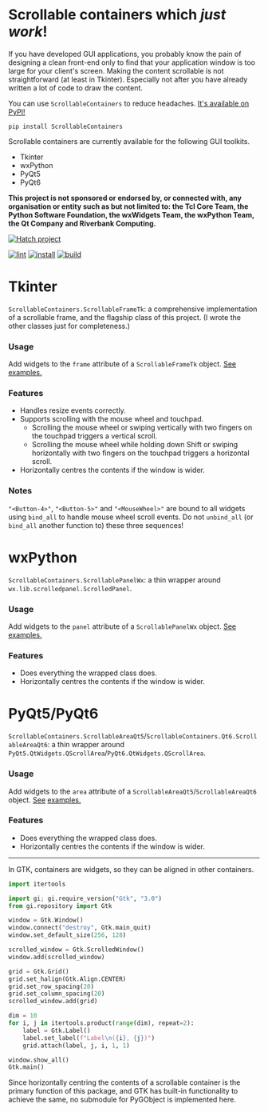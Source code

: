 # Scrollable containers which *just work*!
If you have developed GUI applications, you probably know the pain of designing a clean front-end only to find that
your application window is too large for your client's screen. Making the content scrollable is not straightforward (at
least in Tkinter). Especially not after you have already written a lot of code to draw the content.

You can use `ScrollableContainers` to reduce headaches.
[It's available on PyPI!](https://pypi.org/project/ScrollableContainers/)

```shell
pip install ScrollableContainers
```

Scrollable containers are currently available for the following GUI toolkits.
* Tkinter
* wxPython
* PyQt5
* PyQt6

**This project is not sponsored or endorsed by, or connected with, any organisation or entity such as but not limited
to: the Tcl Core Team, the Python Software Foundation, the wxWidgets Team, the wxPython Team, the Qt Company and
Riverbank Computing.**

[![Hatch project](https://img.shields.io/badge/%F0%9F%A5%9A-Hatch-4051b5.svg)](https://github.com/pypa/hatch)

[![lint](https://github.com/tfpf/ScrollableContainers/actions/workflows/lint.yml/badge.svg)](https://github.com/tfpf/ScrollableContainers/actions/workflows/lint.yml)
[![install](https://github.com/tfpf/ScrollableContainers/actions/workflows/install.yml/badge.svg)](https://github.com/tfpf/ScrollableContainers/actions/workflows/install.yml)
[![build](https://github.com/tfpf/ScrollableContainers/actions/workflows/build.yml/badge.svg)](https://github.com/tfpf/ScrollableContainers/actions/workflows/build.yml)

# Tkinter
`ScrollableContainers.ScrollableFrameTk`: a comprehensive implementation of a scrollable frame, and the flagship class
of this project. (I wrote the other classes just for completeness.)

### Usage
Add widgets to the `frame` attribute of a `ScrollableFrameTk` object.
[See examples.](https://github.com/tfpf/ScrollableContainers/blob/main/examples/examples_ScrollableFrameTk.py)

### Features
* Handles resize events correctly.
* Supports scrolling with the mouse wheel and touchpad.
  * Scrolling the mouse wheel or swiping vertically with two fingers on the touchpad triggers a vertical scroll.
  * Scrolling the mouse wheel while holding down Shift or swiping horizontally with two fingers on the touchpad
    triggers a horizontal scroll.
* Horizontally centres the contents if the window is wider.

### Notes
`"<Button-4>"`, `"<Button-5>"` and `"<MouseWheel>"` are bound to all widgets using `bind_all` to handle mouse wheel
scroll events. Do not `unbind_all` (or `bind_all` another function to) these three sequences!

# wxPython
`ScrollableContainers.ScrollablePanelWx`: a thin wrapper around `wx.lib.scrolledpanel.ScrolledPanel`.

### Usage
Add widgets to the `panel` attribute of a `ScrollablePanelWx` object.
[See examples.](https://github.com/tfpf/ScrollableContainers/blob/main/examples/examples_ScrollablePanelWx.py)

### Features
* Does everything the wrapped class does.
* Horizontally centres the contents if the window is wider.

# PyQt5/PyQt6
`ScrollableContainers.ScrollableAreaQt5`/`ScrollableContainers.Qt6.ScrollableAreaQt6`: a thin wrapper around
`PyQt5.QtWidgets.QScrollArea`/`PyQt6.QtWidgets.QScrollArea`.

### Usage
Add widgets to the `area` attribute of a `ScrollableAreaQt5`/`ScrollableAreaQt6` object.
[See](https://github.com/tfpf/ScrollableContainers/blob/main/examples/examples_ScrollableAreaQt5.py)
[examples.](https://github.com/tfpf/ScrollableContainers/blob/main/examples/examples_ScrollableAreaQt6.py)

### Features
* Does everything the wrapped class does.
* Horizontally centres the contents if the window is wider.

---

In GTK, containers are widgets, so they can be aligned in other containers.

```Python
import itertools

import gi; gi.require_version("Gtk", "3.0")
from gi.repository import Gtk

window = Gtk.Window()
window.connect("destroy", Gtk.main_quit)
window.set_default_size(256, 128)

scrolled_window = Gtk.ScrolledWindow()
window.add(scrolled_window)

grid = Gtk.Grid()
grid.set_halign(Gtk.Align.CENTER)
grid.set_row_spacing(20)
grid.set_column_spacing(20)
scrolled_window.add(grid)

dim = 10
for i, j in itertools.product(range(dim), repeat=2):
    label = Gtk.Label()
    label.set_label(f"Label\n({i}, {j})")
    grid.attach(label, j, i, 1, 1)

window.show_all()
Gtk.main()
```

Since horizontally centring the contents of a scrollable container is the primary function of this package, and GTK has
built-in functionality to achieve the same, no submodule for PyGObject is implemented here.

